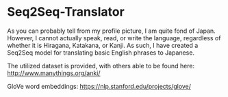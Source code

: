 # Seq2Seq-Translator
As you can probably tell from my profile picture, I am quite fond of Japan. However, I cannot actually speak, read, or write the language, regardless of whether it is Hiragana, Katakana, or Kanji. As such, I have created a Seq2Seq model for translating basic English phrases to Japanese.

The utilized dataset is provided, with others able to be found here:
http://www.manythings.org/anki/

GloVe word embeddings:
https://nlp.stanford.edu/projects/glove/
